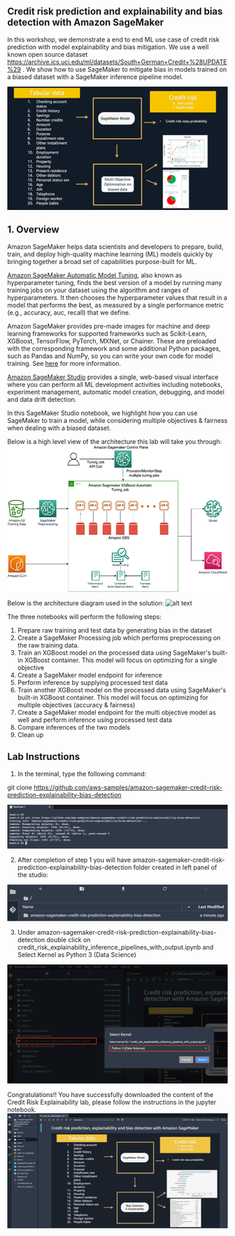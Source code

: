 ## Credit risk prediction and explainability and bias detection with Amazon SageMaker

In this workshop, we demonstrate a end to end ML use case of credit risk prediction with model explainability and bias mitigation. We use a well known open source dataset https://archive.ics.uci.edu/ml/datasets/South+German+Credit+%28UPDATE%29 .
We show how to use SageMaker to mitigate bias in models trained on a biased dataset with a SageMaker inference pipeline model. 

![Credit risk explainability use case](images/NewTitleCard.PNG)

## 1. Overview
Amazon SageMaker helps data scientists and developers to prepare, build, train, and deploy high-quality machine learning (ML) models quickly by bringing together a broad set of capabilities purpose-built for ML.

[Amazon SageMaker Automatic Model Tuning](https://docs.aws.amazon.com/sagemaker/latest/dg/automatic-model-tuning.html), also known as hyperparameter tuning, finds the best version of a model by running many training jobs on your dataset using the algorithm and ranges of hyperparameters. It then chooses the hyperparameter values that result in a model that performs the best, as measured by a single performance metric (e.g., accuracy, auc, recall) that we define.

Amazon SageMaker provides pre-made images for machine and deep learning frameworks for supported frameworks such as Scikit-Learn, XGBoost, TensorFlow, PyTorch, MXNet, or Chainer. These are preloaded with the corresponding framework and some additional Python packages, such as Pandas and NumPy, so you can write your own code for model training. See [here](https://docs.aws.amazon.com/sagemaker/latest/dg/algorithms-choose.html#supported-frameworks-benefits) for more information.

[Amazon SageMaker Studio](https://aws.amazon.com/sagemaker/studio/) provides a single, web-based visual interface where you can perform all ML development activities including notebooks, experiment management, automatic model creation, debugging, and model and data drift detection.

In this SageMaker Studio notebook, we highlight how you can use SageMaker to train a model, while considering multiple objectives & fairness when dealing with a biased dataset. 

Below is a high level view of the architecture this lab will take you through:  
![Credit risk explainability model inference](images/Architecture.png)

Below is the architecture diagram used in the solution:
![alt text](clarify_inf_pipeline_arch.jpg)


The three notebooks will perform the following steps:

1. Prepare raw training and test data by generating bias in the dataset 
2. Create a SageMaker Processing job which performs preprocessing on the raw training data.
3. Train an XGBoost model on the processed data using SageMaker's built-in XGBoost container. This model will focus on optimizing for a single objective
4. Create a SageMaker model endpoint for inference
5. Perform inference by supplying processed test data
6. Train another XGBoost model on the processed data using SageMaker's built-in XGBoost container. This model will focus on optimizing for multiple objectives (accuracy & fairness)
7. Create a SageMaker model endpoint for the multi objective model as well and perform inference using processed test data
8. Compare inferences of the two models 
9. Clean up


## Lab Instructions


1. In the terminal, type the following command:

git clone https://github.com/aws-samples/amazon-sagemaker-credit-risk-prediction-explainability-bias-detection

![alt text](static/18.png)

2. After completion of step 1 you will have amazon-sagemaker-credit-risk-prediction-explainability-bias-detection folder created in left panel of the studio:

![alt text](static/19.png)

3. Under amazon-sagemaker-credit-risk-prediction-explainability-bias-detection double click on credit_risk_explainability_inference_pipelines_with_output.ipynb and Select Kernel as Python 3 (Data Science)

![alt text](static/20.png)

Congratulations!! You have successfully downloaded the content of the Credit Risk Explainability lab, please follow the instructions in the jupyter notebook.
![alt text](static/21.png)




